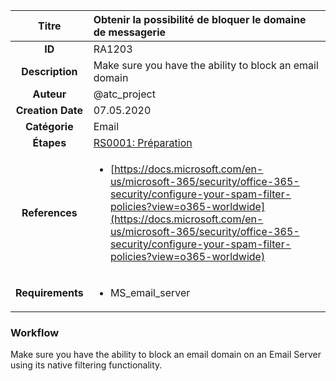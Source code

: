 | Titre                       | Obtenir la possibilité de bloquer le domaine de messagerie         |
|:---------------------------:|:--------------------|
| **ID**                      | RA1203            |
| **Description**             | Make sure you have the ability to block an email domain   |
| **Auteur**                  | @atc_project        |
| **Creation Date**           | 07.05.2020 |
| **Catégorie**                | Email      |
| **Étapes**                   |[RS0001: Préparation](../Response_Stages/RS0001.md)| 
| **References** |<ul><li>[https://docs.microsoft.com/en-us/microsoft-365/security/office-365-security/configure-your-spam-filter-policies?view=o365-worldwide](https://docs.microsoft.com/en-us/microsoft-365/security/office-365-security/configure-your-spam-filter-policies?view=o365-worldwide)</li></ul>|
| **Requirements** |<ul><li>MS_email_server</li></ul>|

### Workflow

Make sure you have the ability to block an email domain on an Email Server using its native filtering functionality.  
